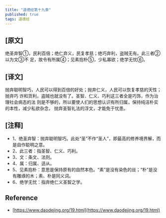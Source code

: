 ```yaml
---
title: "道德经第十九章"
published: true
tags: 道德经
---
```


## [原文]

绝圣弃智①，民利百倍；绝仁弃义，民复孝慈；绝巧弃利，盗贼无有。此三者②以为文③不
足，故令有所属④；见素抱朴⑤，少私寡欲；绝学无忧⑥。

## [译文]

抛弃聪明智巧，人民可以得到百倍的好处；抛弃仁义，人民可以恢复孝慈的天性；抛弃巧
诈和货利，盗贼也就没有了。圣智、仁义、巧利这三者全是巧饰，作为治理社会病态的法
则是不够的，所以要使人们的思想认识有所归属，保持纯洁朴实的本性，减少私欲杂念，
抛弃圣智礼法的浮文，才能免于忧患。

## [注释]

- 1、绝圣弃智：抛弃聪明智巧。此处“圣”不作“圣人”，即最高的修养境界解，而是自作聪明之意。
- 2、此三者：指圣智、仁义、巧利。
- 3、文：条文、法则。
- 4、属：归属、适从。
- 5、见素抱朴：意思是保持原有的自然本色。“素”是没有染色的丝；“朴”是没有雕琢的木；素、朴是同义词。
- 6、绝学无忧：指弃绝仁义圣智之学。

## Reference

- [https://www.daodejing.org/19.html](https://www.daodejing.org/19.html)